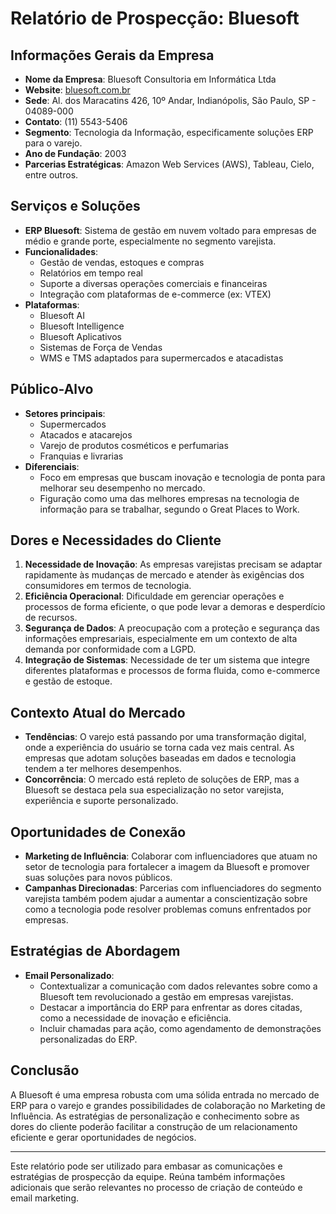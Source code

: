# Relatório de Prospecção: Bluesoft

## Informações Gerais da Empresa
- **Nome da Empresa**: Bluesoft Consultoria em Informática Ltda
- **Website**: [bluesoft.com.br](https://www.bluesoft.com.br)
- **Sede**: Al. dos Maracatins 426, 10º Andar, Indianópolis, São Paulo, SP - 04089-000
- **Contato**: (11) 5543-5406
- **Segmento**: Tecnologia da Informação, especificamente soluções ERP para o varejo.
- **Ano de Fundação**: 2003
- **Parcerias Estratégicas**: Amazon Web Services (AWS), Tableau, Cielo, entre outros.

## Serviços e Soluções
- **ERP Bluesoft**: Sistema de gestão em nuvem voltado para empresas de médio e grande porte, especialmente no segmento varejista.
- **Funcionalidades**:
  - Gestão de vendas, estoques e compras
  - Relatórios em tempo real
  - Suporte a diversas operações comerciais e financeiras
  - Integração com plataformas de e-commerce (ex: VTEX)
- **Plataformas**:
  - Bluesoft AI
  - Bluesoft Intelligence
  - Bluesoft Aplicativos
  - Sistemas de Força de Vendas
  - WMS e TMS adaptados para supermercados e atacadistas

## Público-Alvo
- **Setores principais**:
  - Supermercados
  - Atacados e atacarejos
  - Varejo de produtos cosméticos e perfumarias
  - Franquias e livrarias
- **Diferenciais**:
  - Foco em empresas que buscam inovação e tecnologia de ponta para melhorar seu desempenho no mercado.
  - Figuração como uma das melhores empresas na tecnologia de informação para se trabalhar, segundo o Great Places to Work.

## Dores e Necessidades do Cliente
1. **Necessidade de Inovação**: As empresas varejistas precisam se adaptar rapidamente às mudanças de mercado e atender às exigências dos consumidores em termos de tecnologia.
2. **Eficiência Operacional**: Dificuldade em gerenciar operações e processos de forma eficiente, o que pode levar a demoras e desperdício de recursos.
3. **Segurança de Dados**: A preocupação com a proteção e segurança das informações empresariais, especialmente em um contexto de alta demanda por conformidade com a LGPD.
4. **Integração de Sistemas**: Necessidade de ter um sistema que integre diferentes plataformas e processos de forma fluida, como e-commerce e gestão de estoque.

## Contexto Atual do Mercado
- **Tendências**: O varejo está passando por uma transformação digital, onde a experiência do usuário se torna cada vez mais central. As empresas que adotam soluções baseadas em dados e tecnologia tendem a ter melhores desempenhos.
- **Concorrência**: O mercado está repleto de soluções de ERP, mas a Bluesoft se destaca pela sua especialização no setor varejista, experiência e suporte personalizado.

## Oportunidades de Conexão
- **Marketing de Influência**: Colaborar com influenciadores que atuam no setor de tecnologia para fortalecer a imagem da Bluesoft e promover suas soluções para novos públicos.
- **Campanhas Direcionadas**: Parcerias com influenciadores do segmento varejista também podem ajudar a aumentar a conscientização sobre como a tecnologia pode resolver problemas comuns enfrentados por empresas.

## Estratégias de Abordagem
- **Email Personalizado**:
  - Contextualizar a comunicação com dados relevantes sobre como a Bluesoft tem revolucionado a gestão em empresas varejistas.
  - Destacar a importância do ERP para enfrentar as dores citadas, como a necessidade de inovação e eficiência.
  - Incluir chamadas para ação, como agendamento de demonstrações personalizadas do ERP.

## Conclusão
A Bluesoft é uma empresa robusta com uma sólida entrada no mercado de ERP para o varejo e grandes possibilidades de colaboração no Marketing de Influência. As estratégias de personalização e conhecimento sobre as dores do cliente poderão facilitar a construção de um relacionamento eficiente e gerar oportunidades de negócios.

--- 

Este relatório pode ser utilizado para embasar as comunicações e estratégias de prospecção da equipe. Reúna também informações adicionais que serão relevantes no processo de criação de conteúdo e email marketing.